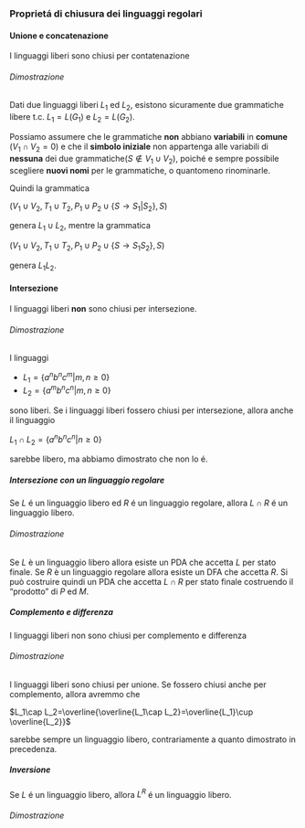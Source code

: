 ### Proprietá di chiusura dei linguaggi regolari

#### Unione e concatenazione

I linguaggi liberi sono chiusi per contatenazione

###### Dimostrazione 
Dati due linguaggi liberi $L_1$ ed $L_2$, esistono sicuramente due grammatiche libere t.c. $L_1=L(G_1)$ e $L_2=L(G_2)$.

Possiamo assumere che le grammatiche **non** abbiano **variabili** in **comune** ($V_1\cap V_2=0$) e che il **simbolo iniziale** non appartenga alle variabili di **nessuna** dei due grammatiche($S\notin V_1\cup V_2$), poiché e sempre possibile scegliere **nuovi nomi** per le grammatiche, o quantomeno rinominarle.

Quindi la grammatica 

$(V_1\cup V_2,T_1\cup T_2,P_1 \cup P_2\cup \{S\to S_1|S_2\},S)$

genera $L_1\cup L_2$, mentre la grammatica

$(V_1\cup V_2,T_1\cup T_2,P_1 \cup P_2\cup \{S\to S_1S_2\},S)$

genera $L_1L_2$.

#### Intersezione

I linguaggi liberi **non** sono chiusi per intersezione.

###### Dimostrazione 
I linguaggi 
- $L_1=\{a^nb^nc^m|m,n\ge 0\}$
- $L_2=\{a^mb^nc^n|m,n\ge 0\}$

sono liberi. Se i linguaggi liberi fossero chiusi per intersezione, allora anche il linguaggio

$L_1\cap L_2=\{a^nb^nc^n|n\ge 0\}$

sarebbe libero, ma abbiamo dimostrato che non lo é.

##### Intersezione con un linguaggio regolare

Se $L$ é un linguaggio libero ed $R$ é un linguaggio regolare, allora $L\cap R$ é un linguaggio libero.

###### Dimostrazione

Se $L$ è un linguaggio libero allora esiste un PDA che accetta $L$ per stato finale.
Se $R$ è un linguaggio regolare allora esiste un DFA che accetta $R$.
Si può costruire quindi un PDA che accetta $L\cap R$ per stato finale costruendo il “prodotto” di $P$ ed $M$.

##### Complemento e differenza
I linguaggi liberi non sono chiusi per complemento e differenza

###### Dimostrazione 
I linguaggi liberi sono chiusi per unione. Se fossero chiusi anche per complemento, allora avremmo che

$L_1\cap L_2=\overline{\overline{L_1\cap L_2}=\overline{L_1}\cup \overline{L_2}}$

sarebbe sempre un linguaggio libero, contrariamente a quanto dimostrato in precedenza.

##### Inversione
Se $L$ é un linguaggio libero, allora $L^R$ é un linguaggio libero.
###### Dimostrazione 
